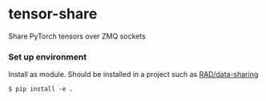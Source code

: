 # tensor-share
Share PyTorch tensors over ZMQ sockets

### Set up environment

Install as module. Should be installed in a project such as [RAD/data-sharing](https://github.com/Resource-Aware-Data-systems-RAD/data-sharing)

```shell
$ pip install -e .
```
